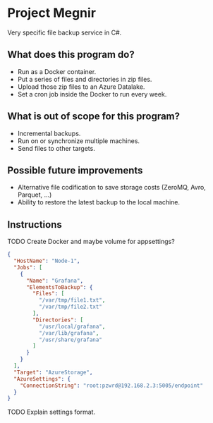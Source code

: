 # Project Megnir
Very specific file backup service in C#.

## What does this program do?

* Run as a Docker container.
* Put a series of files and directories in zip files.
* Upload those zip files to an Azure Datalake.
* Set a cron job inside the Docker to run every week.

## What is out of scope for this program?

* Incremental backups.
* Run on or synchronize multiple machines.
* Send files to other targets.

## Possible future improvements

* Alternative file codification to save storage costs (ZeroMQ, Avro, Parquet, ...)
* Ability to restore the latest backup to the local machine.

## Instructions

TODO Create Docker and maybe volume for appsettings?

```json
{
  "HostName": "Node-1",
  "Jobs": [
    {
      "Name": "Grafana",
      "ElementsToBackup": {
        "Files": [
          "/var/tmp/file1.txt",
          "/var/tmp/file2.txt"
        ],
        "Directories": [
          "/usr/local/grafana",
          "/var/lib/grafana",
          "/usr/share/grafana"
        ]
      }
    }
  ],
  "Target": "AzureStorage",
  "AzureSettings": {
    "ConnectionString": "root:pzwrd@192.168.2.3:5005/endpoint"
  }
}
```

TODO Explain settings format.
